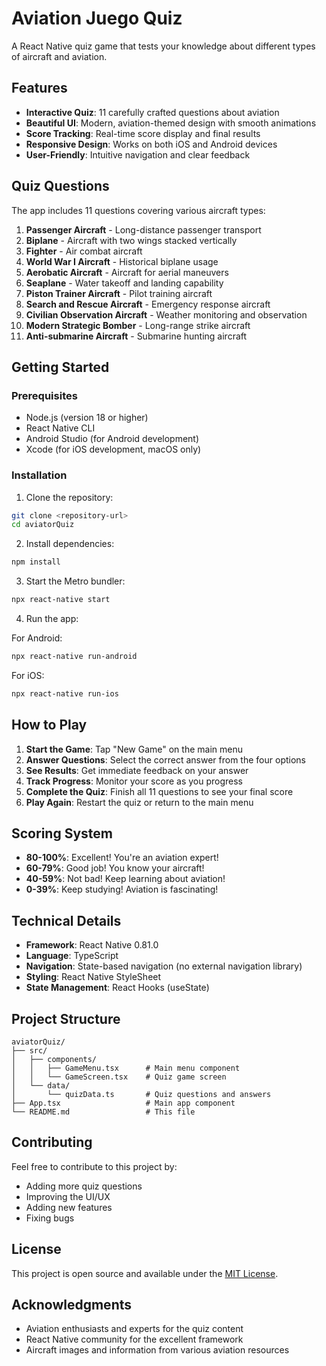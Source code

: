 # Aviation Juego Quiz

A React Native quiz game that tests your knowledge about different types of aircraft and aviation.

## Features

- **Interactive Quiz**: 11 carefully crafted questions about aviation
- **Beautiful UI**: Modern, aviation-themed design with smooth animations
- **Score Tracking**: Real-time score display and final results
- **Responsive Design**: Works on both iOS and Android devices
- **User-Friendly**: Intuitive navigation and clear feedback

## Quiz Questions

The app includes 11 questions covering various aircraft types:

1. **Passenger Aircraft** - Long-distance passenger transport
2. **Biplane** - Aircraft with two wings stacked vertically
3. **Fighter** - Air combat aircraft
4. **World War I Aircraft** - Historical biplane usage
5. **Aerobatic Aircraft** - Aircraft for aerial maneuvers
6. **Seaplane** - Water takeoff and landing capability
7. **Piston Trainer Aircraft** - Pilot training aircraft
8. **Search and Rescue Aircraft** - Emergency response aircraft
9. **Civilian Observation Aircraft** - Weather monitoring and observation
10. **Modern Strategic Bomber** - Long-range strike aircraft
11. **Anti-submarine Aircraft** - Submarine hunting aircraft

## Getting Started

### Prerequisites

- Node.js (version 18 or higher)
- React Native CLI
- Android Studio (for Android development)
- Xcode (for iOS development, macOS only)

### Installation

1. Clone the repository:
```bash
git clone <repository-url>
cd aviatorQuiz
```

2. Install dependencies:
```bash
npm install
```

3. Start the Metro bundler:
```bash
npx react-native start
```

4. Run the app:

For Android:
```bash
npx react-native run-android
```

For iOS:
```bash
npx react-native run-ios
```

## How to Play

1. **Start the Game**: Tap "New Game" on the main menu
2. **Answer Questions**: Select the correct answer from the four options
3. **See Results**: Get immediate feedback on your answer
4. **Track Progress**: Monitor your score as you progress
5. **Complete the Quiz**: Finish all 11 questions to see your final score
6. **Play Again**: Restart the quiz or return to the main menu

## Scoring System

- **80-100%**: Excellent! You're an aviation expert!
- **60-79%**: Good job! You know your aircraft!
- **40-59%**: Not bad! Keep learning about aviation!
- **0-39%**: Keep studying! Aviation is fascinating!

## Technical Details

- **Framework**: React Native 0.81.0
- **Language**: TypeScript
- **Navigation**: State-based navigation (no external navigation library)
- **Styling**: React Native StyleSheet
- **State Management**: React Hooks (useState)

## Project Structure

```
aviatorQuiz/
├── src/
│   ├── components/
│   │   ├── GameMenu.tsx      # Main menu component
│   │   └── GameScreen.tsx    # Quiz game screen
│   └── data/
│       └── quizData.ts       # Quiz questions and answers
├── App.tsx                   # Main app component
└── README.md                 # This file
```

## Contributing

Feel free to contribute to this project by:
- Adding more quiz questions
- Improving the UI/UX
- Adding new features
- Fixing bugs

## License

This project is open source and available under the [MIT License](LICENSE).

## Acknowledgments

- Aviation enthusiasts and experts for the quiz content
- React Native community for the excellent framework
- Aircraft images and information from various aviation resources
